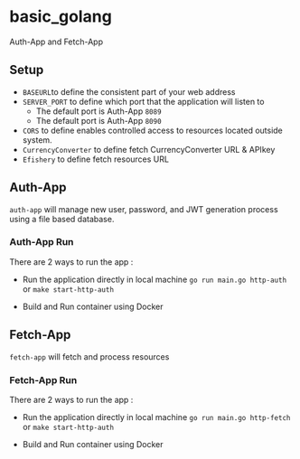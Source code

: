 # basic_golang 
Auth-App and Fetch-App

## Setup
* `BASEURL`to define the consistent part of your web address
* `SERVER_PORT` to define which port that the application will listen to 
	* The default port is Auth-App `8089`
    * The default port is Auth-App `8090`
* `CORS` to define enables controlled access to resources located outside system.
* `CurrencyConverter` to define fetch CurrencyConverter URL & APIkey
* `Efishery` to define fetch resources URL

## Auth-App
`auth-app` will manage new user, password, and JWT generation process using a file based database.

### Auth-App Run
There are 2 ways to run the app :
* Run the application directly in local machine 
`go run main.go http-auth`
or
`make start-http-auth`

* Build and Run container using Docker

## Fetch-App
`fetch-app` will fetch and process resources

### Fetch-App Run
There are 2 ways to run the app :
* Run the application directly in local machine 
`go run main.go http-fetch`
or
`make start-http-auth`

* Build and Run container using Docker